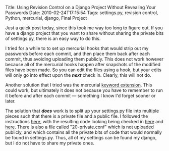 Title: Using Revision Control on a Django Project Without Revealing Your Passwords
Date: 2010-02-24T17:15:54
Tags: settings.py, revision control, Python, mercurial, django, Final Project


Just a quick post today, since this took me way too long to figure out. If you have a django project that you want to share without sharing the private bits of settings.py, there is an easy way to do this. 

I tried for a while to to set up mercurial hooks that would strip out my passwords before each commit, and then place them back after each commit, thus avoiding uploading them publicly. This does not work however because all of the mercurial hooks happen after snapshots of the modified files have been made. So you can edit the files using a hook, but your edits will only go into effect upon the <em><strong>next</strong></em> check in. Clearly, this will not do.

Another solution that I tried was the mercurial <a href="http://mercurial.selenic.com/wiki/KeywordExtension" target="_blank">keyword extension</a>. This could work, but ultimately it does not because you have to remember to run it before and after each commit &mdash; something I know I'd forget sooner or later.

The solution that <em><strong>does</strong></em> work is to split up your settings.py file into multiple pieces such that there is a private file and a public file. I followed the instructions <a href="http://code.djangoproject.com/wiki/SplitSettings#UsingalistofconffilesTransifex" target="_blank">here</a>, with the resulting code looking being checked in <a href="http://bitbucket.org/mlissner/legal-current-awareness/src/fa5cc7fb9c0b/alert/settings.py" target="_blank">here</a> and <a href="http://bitbucket.org/mlissner/legal-current-awareness/src/fa5cc7fb9c0b/alert/settings/" target="_blank">here</a>. There is also a file called "20-private.conf" which is not uploaded publicly, and which contains all the private bits of code that would normally be found in settings.py. Thus, all of my settings can be found my django, but I do not have to share my private ones.